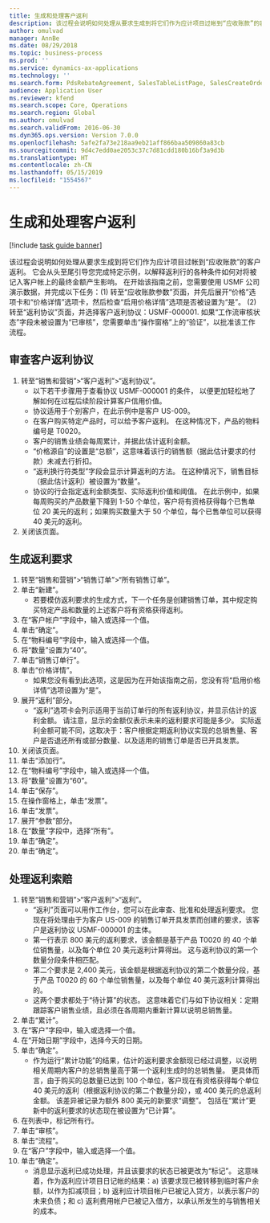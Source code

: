 ```yaml
---
title: 生成和处理客户返利
description: 该过程会说明如何处理从要求生成到将它们作为应计项目过帐到“应收账款”的客户返利。
author: omulvad
manager: AnnBe
ms.date: 08/29/2018
ms.topic: business-process
ms.prod: ''
ms.service: dynamics-ax-applications
ms.technology: ''
ms.search.form: PdsRebateAgreement, SalesTableListPage, SalesCreateOrder, SalesTable, MCRPriceHistory, SalesEditLines,  PdsRebateTableListPage
audience: Application User
ms.reviewer: kfend
ms.search.scope: Core, Operations
ms.search.region: Global
ms.author: omulvad
ms.search.validFrom: 2016-06-30
ms.dyn365.ops.version: Version 7.0.0
ms.openlocfilehash: 5afe2fa73e218aa9eb21aff866baa509860a83cb
ms.sourcegitcommit: 9d4c7edd0ae2053c37c7d81cdd180b16bf3a9d3b
ms.translationtype: HT
ms.contentlocale: zh-CN
ms.lasthandoff: 05/15/2019
ms.locfileid: "1554567"
---
```

# <a name="generate-and-process-customer-rebates"></a>生成和处理客户返利

[!include [task guide banner](../../includes/task-guide-banner.md)]

该过程会说明如何处理从要求生成到将它们作为应计项目过帐到“应收账款”的客户返利。 它会从头至尾引导您完成特定示例，以解释返利行的各种条件如何对将被记入客户帐上的最终金额产生影响。 在开始该指南之前，您需要使用 USMF 公司演示数据，并完成以下任务：(1) 转至“应收账款参数”页面，并先后展开“价格”选项卡和“价格详情”选项卡，然后检查“启用价格详情”选项是否被设置为“是”。 (2) 转至“返利协议”页面，并选择客户返利协议：USMF-000001. 如果“工作流审核状态”字段未被设置为“已审核”，您需要单击“操作窗格”上的“验证”，以批准该工作流程。


## <a name="review-a-customer-rebate-agreement"></a>审查客户返利协议
1. 转至“销售和营销”>“客户返利”>“返利协议”。
    * 以下若干步骤用于查看协议 USMF-000001 的条件， 以便更加轻松地了解如何在过程后续阶段计算客户信用价值。  
    * 协议适用于个别客户，在此示例中是客户 US-009。  
    * 在客户购买特定产品时，可以给予客户返利。 在这种情况下，产品的物料编号是 T0020。   
    * 客户的销售业绩会每周累计，并据此估计返利金额。  
    * “价格源自”的设置是“总额”，这意味着该行的销售额（据此估计要求的付款）未减去行折扣。  
    * “返利换行符类型”字段会显示计算返利的方法。 在这种情况下，销售目标（据此估计返利）被设置为“数量”。   
    * 协议的行会指定返利金额类型、实际返利价值和阈值。 在此示例中，如果每周购买的产品数量下降到 1-50 个单位，客户将有资格获得每个已售单位 20 美元的返利；如果购买数量大于 50 个单位，每个已售单位可以获得 40 美元的返利。  
2. 关闭该页面。

## <a name="generate-rebate-claims"></a>生成返利要求
1. 转至“销售和营销”>“销售订单”>“所有销售订单”。
2. 单击“新建”。
    * 若要模仿返利要求的生成方式，下一个任务是创建销售订单，其中规定购买特定产品和数量的上述客户将有资格获得返利。  
3. 在“客户帐户”字段中，输入或选择一个值。
4. 单击“确定”。
5. 在“物料编号”字段中，输入或选择一个值。
6. 将“数量”设置为“40”。
7. 单击“销售订单行”。
8. 单击“价格详情”。
    * 如果您没有看到此选项，这是因为在开始该指南之前，您没有将“启用价格详情”选项设置为“是”。  
9. 展开“返利”部分。
    * “返利”选项卡会列示适用于当前订单行的所有返利协议，并显示估计的返利金额。 请注意，显示的金额仅表示未来的返利要求可能是多少。 实际返利金额可能不同，这取决于：客户根据定期返利协议实现的总销售量、客户是否退还所有或部分数量、以及适用的销售订单是否已开具发票。  
10. 关闭该页面。
11. 单击“添加行”。
12. 在“物料编号”字段中，输入或选择一个值。
13. 将“数量”设置为“60”。
14. 单击“保存”。
15. 在操作窗格上，单击“发票”。
16. 单击“发票”。
17. 展开“参数”部分。
18. 在“数量”字段中，选择“所有”。
19. 单击“确定”。
20. 单击“确定”。

## <a name="process-rebate-claims"></a>处理返利索赔
1. 转至“销售和营销”>“客户返利”>“返利”。
    * “返利”页面可以用作工作台，您可以在此审查、批准和处理返利要求。 您现在将处理由于为客户 US-009 的销售订单开具发票而创建的要求，该客户是返利协议 USMF-000001 的主体。   
    * 第一行表示 800 美元的返利要求，该金额是基于产品 T0020 的 40 个单位销售量，以及每个单位 20 美元返利计算得出。 这与返利协议的第一个数量分段条件相匹配。  
    * 第二个要求是 2,400 美元，该金额是根据返利协议的第二个数量分段，基于产品 T0020 的 60 个单位销售量，以及每个单位 40 美元返利计算得出的。  
    * 这两个要求都处于“待计算”的状态。 这意味着它们与如下协议相关：定期跟踪客户销售业绩，且必须在各周期内重新计算以说明总销售量。   
2. 单击“累计”。
3. 在“客户”字段中，输入或选择一个值。
4. 在“开始日期”字段中，选择今天的日期。
5. 单击“确定”。
    * 作为运行“累计功能”的结果，估计的返利要求金额现已经过调整，以说明相关周期内客户的总销售量高于第一个返利生成时的总销售量。 更具体而言，由于购买的总数量已达到 100 个单位，客户现在有资格获得每个单位 40 美元的返利（根据返利协议的第二个数量分段），或 400 美元的总返利金额。 该差异被记录为额外 800 美元的新要求“调整”。 包括在“累计”更新中的返利要求的状态现在被设置为“已计算”。   
6. 在列表中，标记所有行。
7. 单击“审核”。
8. 单击“流程”。
9. 在“客户”字段中，输入或选择一个值。
10. 单击“确定”。
    * 消息显示返利已成功处理，并且该要求的状态已被更改为“标记”。 这意味着，作为返利应计项目日记帐的结果：a) 该要求现已被转移到临时客户余额，以作为扣减项目；b) 返利应计项目帐户已被记入贷方，以表示客户的未来负债；和 c) 返利费用帐户已被记入借方，以承认所发生的与销售相关的成本。   

